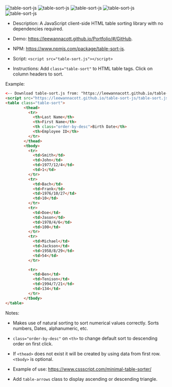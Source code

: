 ![table-sort-js](https://img.shields.io/npm/v/table-sort-js) 
![table-sort-js](https://img.shields.io/npm/dt/table-sort-js)
![table-sort-js](https://img.shields.io/github/repo-size/leewannacott/table-sort-js)
![table-sort-js](https://img.shields.io/github/license/LeeWannacott/table-sort-js)
![table-sort-js](https://img.shields.io/github/workflow/status/leewannacott/table-sort-js/Jest%20CI%20-%20Automated%20testing%20of%20table%20sorting.?label=tests)


* Description: A JavaScript client-side HTML table sorting library with no dependencies required. 

* Demo: https://leewannacott.github.io/Portfolio/#/GitHub.

* NPM: https://www.npmjs.com/package/table-sort-js.

* Script: `<script src="table-sort.js"></script>`

* Instructions: Add `class="table-sort"` to HTML table tags. Click on column headers to sort.

Example:
```html
<-- Download table-sort.js from: "https://leewannacott.github.io/table-sort-js/table-sort.js" -->
<script src="https://leewannacott.github.io/table-sort-js/table-sort.js"></script>
<table class="table-sort">
        <thead>
          <tr>
            <th>Last Name</th>
            <th>First Name</th>
            <th class="order-by-desc">Birth Date</th>
            <th>Employee ID</th>
          </tr>
        </thead>
        <tbody>
          <tr>
            <td>Smith</td>
            <td>John</td>
            <td>1977/12/4</td>
            <td>1</td>
          </tr>
          <tr>
            <td>Bach</td>
            <td>Frank</td>
            <td>1976/10/27</td>
            <td>10</td>
          </tr>
          <tr>
            <td>Doe</td>
            <td>Jason</td>
            <td>1978/4/6</td>
            <td>100</td>
          </tr>
          <tr>
            <td>Michael</td>
            <td>Jackson</td>
            <td>1958/8/29</td>
            <td>54</td>
          </tr>

          <tr>
            <td>Ben</td>
            <td>Tenison</td>
            <td>1994/7/21</td>
            <td>134</td>
          </tr>
        </tbody>
</table>
```
Notes:
* Makes use of natural sorting to sort numerical values correctly. Sorts numbers, Dates, alphanumeric, etc.

* `class="order-by-desc"` on `<th>` to change default sort to descending order on first click.
 
* If `<thead>` does not exist it will be created by using data from first row. `<tbody>` is optional.

* Example of use: https://www.cssscript.com/minimal-table-sorter/

* Add `table-arrows` class to display ascending or descending triangle.
